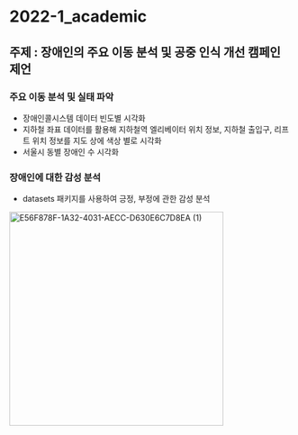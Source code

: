 # 2022-1_academic
## 주제 : 장애인의 주요 이동 분석 및 공중 인식 개선 캠페인 제언
### 주요 이동 분석 및 실태 파악
* 장애인콜시스템 데이터 빈도별 시각화
* 지하철 좌표 데이터를 활용해 지하철역 엘리베이터 위치 정보, 지하철 출입구, 리프트 위치 정보를 지도 상에 색상 별로 시각화
* 서울시 동별 장애인 수 시각화

### 장애인에 대한 감성 분석 
* datasets 패키지를 사용하여 긍정, 부정에 관한 감성 분석

<img width="380" alt="E56F878F-1A32-4031-AECC-D630E6C7D8EA (1)" src="https://user-images.githubusercontent.com/100768412/182272307-73d956ff-3a7b-45c2-b407-19a02152e0da.png">
